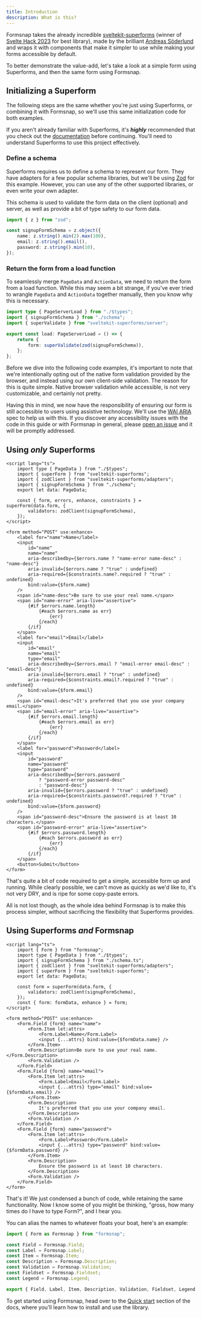 ```yaml
---
title: Introduction
description: What is this?
---
```


<script>
	import { Steps, Callout } from "$lib/components"
</script>

Formsnap takes the already incredible [sveltekit-superforms](https://github.com/ciscoheat/sveltekit-superforms) (winner of [Svelte Hack 2023](https://hack.sveltesociety.dev/winners) for best library), made by the brilliant [Andreas Söderlund](https://github.com/ciscoheat) and wraps it with components that make it simpler to use while making your forms accessible by default.

To better demonstrate the value-add, let's take a look at a simple form using Superforms, and then the same form using Formsnap.

## Initializing a Superform

The following steps are the same whether you're just using Superforms, or combining it with Formsnap, so we'll use this same initialization code for both examples.

If you aren't already familiar with Superforms, it's **_highly_** recommended that you check out the [documentation](https://superforms.rocks) before continuing. You'll need to understand Superforms to use this project effectively.

<Steps>

### Define a schema

Superforms requires us to define a schema to represent our form. They have adapters for a few popular schema libraries, but we'll be using [Zod](https://zod.dev) for this example. However, you can use any of the other supported libraries, or even write your own adapter.

This schema is used to validate the form data on the client (optional) and server, as well as provide a bit of type safety to our form data.

```ts title="src/routes/sign-up/schema.ts"
import { z } from "zod";

const signupFormSchema = z.object({
	name: z.string().min(2).max(100),
	email: z.string().email(),
	password: z.string().min(10),
});
```

### Return the form from a load function

To seamlessly merge `PageData` and `ActionData`, we need to return the form from a load function. While this may seem a bit strange, if you've ever tried to wrangle `PageData` and `ActionData` together manually, then you know why this is necessary.

```ts title="src/routes/sign-up/+page.server.ts"
import type { PageServerLoad } from "./$types";
import { signupFormSchema } from "./schema";
import { superValidate } from "sveltekit-superforms/server";

export const load: PageServerLoad = () => {
	return {
		form: superValidate(zod(signupFormSchema)),
	};
};
```

</Steps>

Before we dive into the following code examples, it's important to note that we're intentionally opting out of the native form validation provided by the browser, and instead using our own client-side validation. The reason for this is quite simple. Native browser validation while accessible, is not very customizable, and certainly not pretty.

Having this in mind, we now have the responsibility of ensuring our form is still accessible to users using assistive technology. We'll use the [WAI ARIA](https://www.w3.org/WAI/standards-guidelines/aria/) spec to help us with this. If you discover any accessibility issues with the code in this guide or with Formsnap in general, please [open an issue](https://github.com/huntabyte/formsnap/issues/new) and it will be promptly addressed.

## Using _only_ Superforms

```svelte title="src/routes/sign-up/+page.svelte"
<script lang="ts">
	import type { PageData } from "./$types";
	import { superForm } from "sveltekit-superforms";
	import { zodClient } from "sveltekit-superforms/adapters";
	import { signupFormSchema } from "./schema";
	export let data: PageData;

	const { form, errors, enhance, constraints } = superForm(data.form, {
		validators: zodClient(signupFormSchema),
	});
</script>

<form method="POST" use:enhance>
	<label for="name">Name</label>
	<input
		id="name"
		name="name"
		aria-describedby={$errors.name ? "name-error name-desc" : "name-desc"}
		aria-invalid={$errors.name ? "true" : undefined}
		aria-required={$constraints.name?.required ? "true" : undefined}
		bind:value={$form.name}
	/>
	<span id="name-desc">Be sure to use your real name.</span>
	<span id="name-error" aria-live="assertive">
		{#if $errors.name.length}
			{#each $errors.name as err}
				{err}
			{/each}
		{/if}
	</span>
	<label for="email">Email</label>
	<input
		id="email"
		name="email"
		type="email"
		aria-describedby={$errors.email ? "email-error email-desc" : "email-desc"}
		aria-invalid={$errors.email ? "true" : undefined}
		aria-required={$constraints.email?.required ? "true" : undefined}
		bind:value={$form.email}
	/>
	<span id="email-desc">It's preferred that you use your company email.</span>
	<span id="email-error" aria-live="assertive">
		{#if $errors.email.length}
			{#each $errors.email as err}
				{err}
			{/each}
		{/if}
	</span>
	<label for="password">Password</label>
	<input
		id="password"
		name="password"
		type="password"
		aria-describedby={$errors.password
			? "password-error password-desc"
			: "password-desc"}
		aria-invalid={$errors.password ? "true" : undefined}
		aria-required={$constraints.password?.required ? "true" : undefined}
		bind:value={$form.password}
	/>
	<span id="password-desc">Ensure the password is at least 10 characters.</span>
	<span id="password-error" aria-live="assertive">
		{#if $errors.password.length}
			{#each $errors.password as err}
				{err}
			{/each}
		{/if}
	</span>
	<button>Submit</button>
</form>
```

That's quite a bit of code required to get a simple, accessible form up and running. While clearly possible, we can't move as quickly as we'd like to, it's not very DRY, and is ripe for some copy-paste errors.

All is not lost though, as the whole idea behind Formsnap is to make this process simpler, without sacrificing the flexibility that Superforms provides.

## Using Superforms _and_ Formsnap

```svelte title="src/routes/sign-up/+page.svelte"
<script lang="ts">
	import { Form } from "formsnap";
	import type { PageData } from "./$types";
	import { signupFormSchema } from "./schema.ts";
	import { zodClient } from "sveltekit-superforms/adapters";
	import { superForm } from "sveltekit-superforms";
	export let data: PageData;

	const form = superForm(data.form, {
		validators: zodClient(signupFormSchema),
	});
	const { form: formData, enhance } = form;
</script>

<form method="POST" use:enhance>
	<Form.Field {form} name="name">
		<Form.Item let:attrs>
			<Form.Label>Name</Form.Label>
			<input {...attrs} bind:value={$formData.name} />
		</Form.Item>
		<Form.Description>Be sure to use your real name.</Form.Description>
		<Form.Validation />
	</Form.Field>
	<Form.Field {form} name="email">
		<Form.Item let:attrs>
			<Form.Label>Email</Form.Label>
			<input {...attrs} type="email" bind:value={$formData.email} />
		</Form.Item>
		<Form.Description>
			It's preferred that you use your company email.
		</Form.Description>
		<Form.Validation />
	</Form.Field>
	<Form.Field {form} name="password">
		<Form.Item let:attrs>
			<Form.Label>Password</Form.Label>
			<input {...attrs} type="password" bind:value={$formData.password} />
		</Form.Item>
		<Form.Description>
			Ensure the password is at least 10 characters.
		</Form.Description>
		<Form.Validation />
	</Form.Field>
</form>
```

That's it! We just condensed a bunch of code, while retaining the same functionality. Now I know some of you might be thinking, "gross, how many times do I have to type Form?", and I hear you.

You can alias the names to whatever floats your boat, here's an example:

```ts title="src/lib/no-form-form.ts"
import { Form as Formsnap } from "formsnap";

const Field = Formsnap.Field;
const Label = Formsnap.Label;
const Item = Formsnap.Item;
const Description = Formsnap.Description;
const Validation = Formsnap.Validation;
const Fieldset = Formsnap.Fieldset;
const Legend = Formsnap.Legend;

export { Field, Label, Item, Description, Validation, Fieldset, Legend };
```

To get started using Formsnap, head over to the [Quick start](/docs/quick-start) section of the docs, where you'll learn how to install and use the library.
